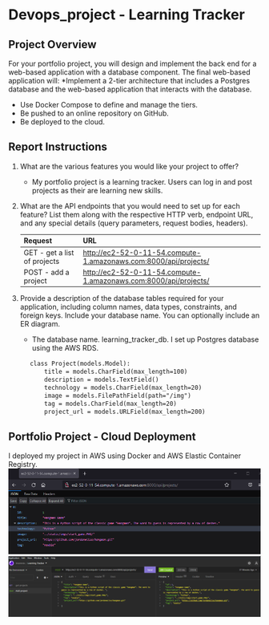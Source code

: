 # Devops_project - Learning Tracker
## Project Overview
For your portfolio project, you will design and implement the back end for a web-based application with a database component. 
The final web-based application will:
*Implement a 2-tier architecture that includes a Postgres database and the web-based application that interacts with the database. 
* Use Docker Compose to define and manage the tiers. 
* Be pushed to an online repository on GitHub.
* Be deployed to the cloud. 



## Report Instructions
1. What are the various features you would like your project to offer? 
    - My portfolio project is a learning tracker. Users can log in and post projects as their are learning new skills.  
3. What are the API endpoints that you would need to set up for each feature? List them along with the respective HTTP verb, endpoint URL, and any special details (query parameters, request bodies, headers). 

      Request  | URL
      ------------- | -------------
      GET - get a list of projects| http://ec2-52-0-11-54.compute-1.amazonaws.com:8000/api/projects/
     POST - add a project | http://ec2-52-0-11-54.compute-1.amazonaws.com:8000/api/projects/

3. Provide a description of the database tables required for your application, including column names, data types, constraints, and foreign keys. Include your database name. You can optionally include an ER diagram. 
    - The database name. learning_tracker_db. I set up Postgres database using the AWS RDS.
```
      class Project(models.Model):
          title = models.CharField(max_length=100)
          description = models.TextField()
          technology = models.CharField(max_length=20)
          image = models.FilePathField(path="/img")
          tag = models.CharField(max_length=20)
          project_url = models.URLField(max_length=200)
```
## Portfolio Project - Cloud Deployment
I deployed my project in AWS using Docker and AWS Elastic Container Registry. 
![API View](https://github.com/jordanwilso/devops_project/blob/main/API_learning_tracker.png)
![API View](https://github.com/jordanwilso/devops_project/blob/main/insomnia_POST_LT.png)


